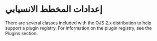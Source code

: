 # إعدادات المخطط الانسيابي

There are several classes included with the OJS 2.x distribution to help support a plugin registry. For information on the plugin registry, see the Plugins section.

